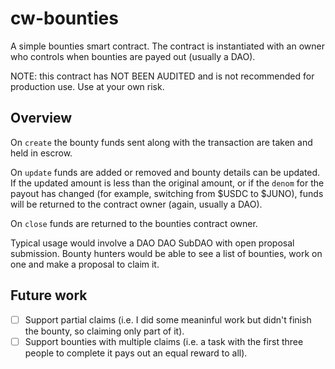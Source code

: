 # cw-bounties

A simple bounties smart contract. The contract is instantiated with an owner who controls when bounties are payed out (usually a DAO).

NOTE: this contract has NOT BEEN AUDITED and is not recommended for production use. Use at your own risk.

## Overview

On `create` the bounty funds sent along with the transaction are taken and held in escrow.

On `update` funds are added or removed and bounty details can be updated. If the updated amount is less than the original amount, or if the `denom` for the payout has changed (for example, switching from $USDC to $JUNO), funds will be returned to the contract owner (again, usually a DAO).

On `close` funds are returned to the bounties contract owner.

Typical usage would involve a DAO DAO SubDAO with open proposal submission. Bounty hunters would be able to see a list of bounties, work on one and make a proposal to claim it.

## Future work
- [ ] Support partial claims (i.e. I did some meaninful work but didn't finish the bounty, so claiming only part of it).
- [ ] Support bounties with multiple claims (i.e. a task with the first three people to complete it pays out an equal reward to all).
